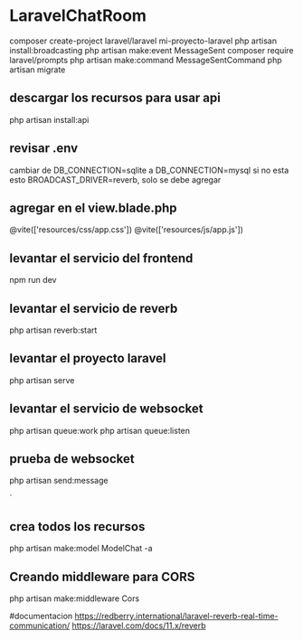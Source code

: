# LaravelChatRoom
composer create-project laravel/laravel mi-proyecto-laravel
php artisan install:broadcasting
php artisan make:event MessageSent
composer require laravel/prompts
php artisan make:command MessageSentCommand
php artisan migrate

## descargar los recursos para usar api
php artisan install:api

## revisar .env
cambiar de DB_CONNECTION=sqlite a DB_CONNECTION=mysql
si no esta esto BROADCAST_DRIVER=reverb, solo se debe agregar

## agregar en el view.blade.php
@vite(['resources/css/app.css'])
@vite(['resources/js/app.js'])

## levantar el servicio del frontend
npm run dev

## levantar el servicio de reverb
php artisan reverb:start

## levantar el proyecto laravel
php artisan serve 

## levantar el servicio de websocket
php artisan queue:work
php artisan queue:listen

## prueba de websocket
php artisan send:message


` 
## crea todos los recursos
php artisan make:model ModelChat -a 

## Creando middleware para CORS
php artisan make:middleware Cors

#documentacion
https://redberry.international/laravel-reverb-real-time-communication/
https://laravel.com/docs/11.x/reverb
